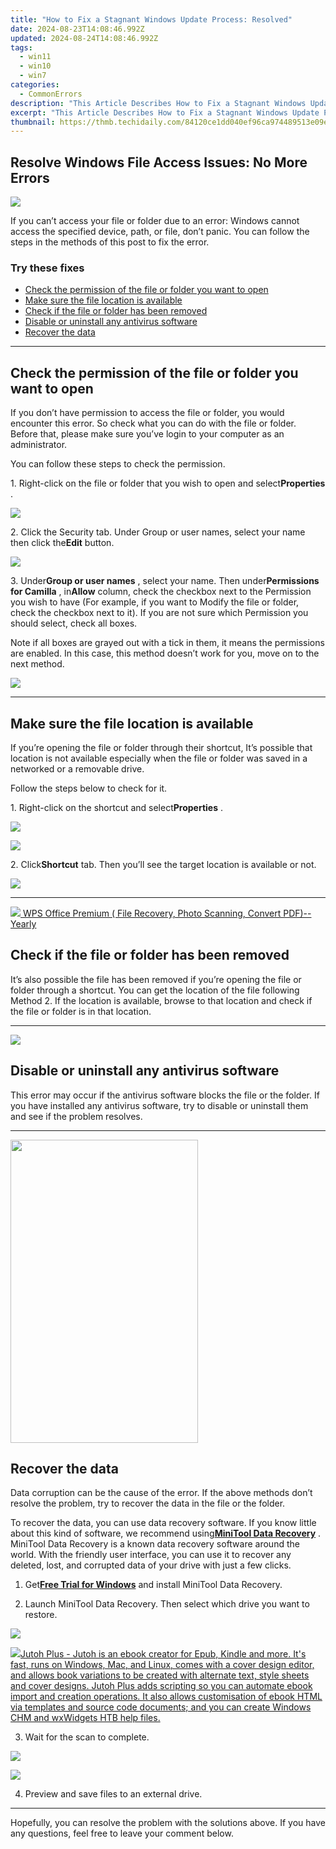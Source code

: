 ```yaml
---
title: "How to Fix a Stagnant Windows Update Process: Resolved"
date: 2024-08-23T14:08:46.992Z
updated: 2024-08-24T14:08:46.992Z
tags:
  - win11
  - win10
  - win7
categories:
  - CommonErrors
description: "This Article Describes How to Fix a Stagnant Windows Update Process: Resolved"
excerpt: "This Article Describes How to Fix a Stagnant Windows Update Process: Resolved"
thumbnail: https://thmb.techidaily.com/84120ce1dd040ef96ca974489513e09e6fd38ddc4b035ddddd4021d7d15c6c74.jpg
---
```


## Resolve Windows File Access Issues: No More Errors

![](https://images.drivereasy.com/wp-content/uploads/2017/08/img_599f8f3c5e1c5.png)

 If you can’t access your file or folder due to an error: Windows cannot access the specified device, path, or file, don’t panic. You can follow the steps in the methods of this post to fix the error.

### Try these fixes

* [Check the permission of the file or folder you want to open](https://tools.techidaily.com/drivereasy/download/)
* [Make sure the file location is available](https://tools.techidaily.com/drivereasy/download/)
* [Check if the file or folder has been removed](https://tools.techidaily.com/drivereasy/download/)
* [Disable or uninstall any antivirus software](https://tools.techidaily.com/drivereasy/download/)
* [Recover the data](https://tools.techidaily.com/drivereasy/download/)

---

## **Check the permission of the file or folder you want to open**

 If you don’t have permission to access the file or folder, you would encounter this error. So check what you can do with the file or folder. Before that, please make sure you’ve login to your computer as an administrator.

You can follow these steps to check the permission.

 1\. Right-click on the file or folder that you wish to open and select**Properties** .

![](https://images.drivereasy.com/wp-content/uploads/2017/08/img_599f9930d6af0.png)

 2\. Click the Security tab. Under Group or user names, select your name then click the**Edit** button.

![](https://images.drivereasy.com/wp-content/uploads/2017/08/img_599f994b5c923.png)

 3\. Under**Group or user names** , select your name. Then under**Permissions for Camilla** , in**Allow** column, check the checkbox next to the Permission you wish to have (For example, if you want to Modify the file or folder, check the checkbox next to it). If you are not sure which Permission you should select, check all boxes.

 Note if all boxes are grayed out with a tick in them, it means the permissions are enabled. In this case, this method doesn’t work for you, move on to the next method.

![](https://images.drivereasy.com/wp-content/uploads/2017/08/img_599f996139b6c.png)

---

## Make sure the file location is available

 If you’re opening the file or folder through their shortcut, It’s possible that location is not available especially when the file or folder was saved in a networked or a removable drive.

Follow the steps below to check for it.

 1\. Right-click on the shortcut and select**Properties** .

![](https://images.drivereasy.com/wp-content/uploads/2017/08/img_599f98f45354c.jpg)

<!-- affiliate ads begin -->
<a href="https://estore.winxdvd.com/order/checkout.php?PRODS=1412049&QTY=1&AFFILIATE=108875&CART=1"><img src="https://www.winxdvd.com/affiliate/new-banner/pt-200x200.jpg" border="0"></a>
<!-- affiliate ads end -->
 2\. Click**Shortcut** tab. Then you’ll see the target location is available or not.

![](https://images.drivereasy.com/wp-content/uploads/2017/08/img_599f98c81d14c.png)

---

<!-- affiliate ads begin -->
<a href="https://secure.2checkout.com/order/checkout.php?PRODS=38729081&QTY=1&AFFILIATE=108875&CART=1"><img src="https://website-prod.cache.wpscdn.com/img/wps-office-pdf-editor-1x.890dbda.png" border="0">
WPS Office Premium ( File Recovery, Photo Scanning, Convert PDF)--Yearly</a>
<!-- affiliate ads end -->
## Check if the file or folder has been removed

 It’s also possible the file has been removed if you’re opening the file or folder through a shortcut. You can get the location of the file following Method 2\. If the location is available, browse to that location and check if the file or folder is in that location.

---

<!-- affiliate ads begin -->
<a href="https://shop.systoolsgroup.com/affiliate.php?ACCOUNT=SYSTOOBY&AFFILIATE=108875&PATH=https%3A%2F%2Fwww.systoolsgroup.com%3FAFFILIATE%3D108875%26RESOURCE%3D%2BSysTools%2BPDF%2BUnlocker"><img src="https://www.systoolsgroup.com/box/pdf-unlocker.png" border="0"></a>
<!-- affiliate ads end -->
## Disable or uninstall any antivirus software

 This error may occur if the antivirus software blocks the file or the folder. If you have installed any antivirus software, try to disable or uninstall them and see if the problem resolves.

---

<!-- affiliate ads begin -->
<a href="https://zonlipartnershipprogram.pxf.io/c/5597632/1611407/17882" target="_top" id="1611407"><img src="//a.impactradius-go.com/display-ad/17882-1611407" border="0" alt="" width="300" height="485"/></a><img height="0" width="0" src="https://imp.pxf.io/i/5597632/1611407/17882" style="position:absolute;visibility:hidden;" border="0" />
<!-- affiliate ads end -->
## Recover the data

 Data corruption can be the cause of the error. If the above methods don’t resolve the problem, try to recover the data in the file or the folder.

 To recover the data, you can use data recovery software. If you know little about this kind of software, we recommend using[**MiniTool Data Recovery**](https://www.minitool.com/data-recovery-software/) .  MiniTool Data Recovery is a known data recovery software around the world. With the friendly user interface, you can use it to recover any deleted, lost, and corrupted data of your drive with just a few clicks.

1) Get[**Free Trial for Windows**](https://www.minitool.com/data-recovery-software/)  and install MiniTool Data Recovery.

2) Launch MiniTool Data Recovery. Then select which drive you want to restore.

![](https://images.drivereasy.com/wp-content/uploads/2021/11/image-35-1200x830.png)

<!-- affiliate ads begin -->
<a href="https://secure.2checkout.com/order/checkout.php?PRODS=4699091&QTY=1&AFFILIATE=108875&CART=1"><img src="https://secure.avangate.com/images/merchant/bccefcc1b1eee9eca3ae4f5c1a281482/products/1_jutoh-logo-1200x1600.jpg" border="0">Jutoh Plus -  Jutoh is an ebook creator for Epub, Kindle and more. It's fast, runs on Windows, Mac, and Linux, comes with a cover design editor, and allows book variations to be created with alternate text, style sheets and cover designs. Jutoh Plus adds scripting so you can automate ebook import and creation operations. It also allows customisation of ebook HTML via templates and source code documents; and you can create Windows CHM and wxWidgets HTB help files. </a>
<!-- affiliate ads end -->
3) Wait for the scan to complete.

![](https://images.drivereasy.com/wp-content/uploads/2021/11/image-36-1200x838.png)

<!-- affiliate ads begin -->
<a href="https://store.movavi.com/affiliate.php?ACCOUNT=MOVAVI&AFFILIATE=108875&PATH=https%3A%2F%2Fwww.movavi.com%3FAFFILIATE%3D108875%26RESOURCE%3DMovavi%2BVideo%2BConverter%2BBox"><img src="https://mcusercontent.com/0885a03ded3d480dca9287f12/images/8020c1dc-518e-3bdf-6e7b-e6d1bdf1597b.jpg" border="0"></a>
<!-- affiliate ads end -->
 4) Preview and save files to an external drive.

---

 Hopefully, you can resolve the problem with the solutions above. If you have any questions, feel free to leave your comment below.

<ins class="adsbygoogle"
     style="display:block"
     data-ad-format="autorelaxed"
     data-ad-client="ca-pub-7571918770474297"
     data-ad-slot="1223367746"></ins>



<ins class="adsbygoogle"
     style="display:block"
     data-ad-client="ca-pub-7571918770474297"
     data-ad-slot="8358498916"
     data-ad-format="auto"
     data-full-width-responsive="true"></ins>


